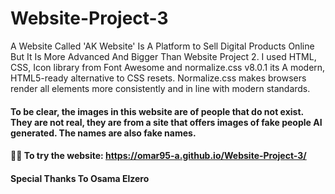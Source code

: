# Website-Project-3
A Website Called 'AK Website' Is A Platform to Sell Digital Products Online But It Is More Advanced And Bigger Than Website Project 2. I used HTML, CSS, Icon library from Font Awesome and normalize.css v8.0.1 its A modern, HTML5-ready alternative to CSS resets. Normalize.css makes browsers render all elements more consistently and in line with modern standards.
#### To be clear, the images in this website are of people that do not exist. They are not real, they are from a site that offers images of fake people AI generated. The names are also fake names.

#### 👨‍💻 To try the website: https://omar95-a.github.io/Website-Project-3/

#### Special Thanks To Osama Elzero
